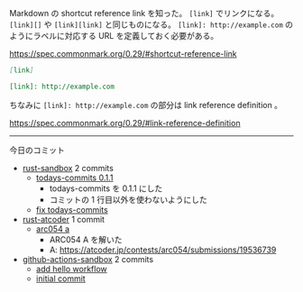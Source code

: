Markdown の shortcut reference link を知った。 `[link]` でリンクになる。 `[link][]` や `[link][link]` と同じものになる。 `[link]: http://example.com` のようにラベルに対応する URL を定義しておく必要がある。

<https://spec.commonmark.org/0.29/#shortcut-reference-link>

```markdown
[link]

[link]: http://example.com
```

ちなみに `[link]: http://example.com` の部分は link reference definition 。

<https://spec.commonmark.org/0.29/#link-reference-definition>

---

今日のコミット

- [rust-sandbox](https://github.com/bouzuya/rust-sandbox) 2 commits
  - [todays-commits 0.1.1](https://github.com/bouzuya/rust-sandbox/commit/323c770e859aa0ee0eed643d53568a46f249d634)
    - todays-commits を 0.1.1 にした
    - コミットの 1 行目以外を使わないようにした
  - [fix todays-commits](https://github.com/bouzuya/rust-sandbox/commit/dcd8c56dbda821f001f1ac6e988ba755350b5eb9)
- [rust-atcoder](https://github.com/bouzuya/rust-atcoder) 1 commit
  - [arc054 a](https://github.com/bouzuya/rust-atcoder/commit/c65004009cae5756938ef2282bf95b413acc7ed2)
    - ARC054 A を解いた
    - A: <https://atcoder.jp/contests/arc054/submissions/19536739>
- [github-actions-sandbox](https://github.com/bouzuya/github-actions-sandbox) 2 commits
  - [add hello workflow](https://github.com/bouzuya/github-actions-sandbox/commit/0228f0d1f600c009e4757c0af72895d2898cf450)
  - [initial commit](https://github.com/bouzuya/github-actions-sandbox/commit/7167988e1dc3d2c8592d2ebf6f66771fa8e84f25)
